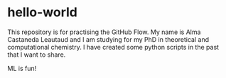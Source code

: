 # hello-world
This repository is for practising the GitHub Flow.
My name is Alma Castaneda Leautaud and I am studying for my PhD in theoretical and computational chemistry. I have created some python scripts in the past that I want to share.

ML is fun!

